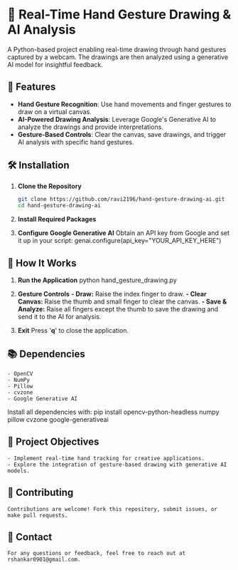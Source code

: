 # 🎨 Real-Time Hand Gesture Drawing & AI Analysis

A Python-based project enabling real-time drawing through hand gestures captured by a webcam. The drawings are then analyzed using a generative AI model for insightful feedback.

## 🚀 Features
- **Hand Gesture Recognition**: Use hand movements and finger gestures to draw on a virtual canvas.
- **AI-Powered Drawing Analysis**: Leverage Google's Generative AI to analyze the drawings and provide interpretations.
- **Gesture-Based Controls**: Clear the canvas, save drawings, and trigger AI analysis with specific hand gestures.

## 🛠 Installation

1. **Clone the Repository**
   ```bash
   git clone https://github.com/ravi2196/hand-gesture-drawing-ai.git
   cd hand-gesture-drawing-ai

2. **Install Required Packages**
    

3. **Configure Google Generative AI**
Obtain an API key from Google and set it up in your script:
        genai.configure(api_key="YOUR_API_KEY_HERE")

## 🎨 How It Works

1. **Run the Application**
        python hand_gesture_drawing.py

2. **Gesture Controls**
    **- Draw:** Raise the index finger to draw.
    **- Clear Canvas:** Raise the thumb and small finger to clear the canvas.
    **- Save & Analyze:** Raise all fingers except the thumb to save the drawing and send it to the AI for analysis.

3. **Exit**
    Press '**q**' to close the application.

## 📚 Dependencies

    - OpenCV
    - NumPy
    - Pillow
    - cvzone
    - Google Generative AI

Install all dependencies with:
    pip install opencv-python-headless numpy pillow cvzone google-generativeai

## 🎯 Project Objectives

    - Implement real-time hand tracking for creative applications.
    - Explore the integration of gesture-based drawing with generative AI models.

## 🤝 Contributing

    Contributions are welcome! Fork this repository, submit issues, or make pull requests.

## 📧 Contact

    For any questions or feedback, feel free to reach out at rshankar0901@gmail.com.